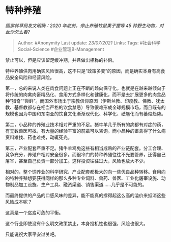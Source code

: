 # 特种养殖
*国家林草局发文明确：2020 年底前，停止养殖竹鼠果子狸等 45 种野生动物，对此你怎么看?*

> Author: #Anonymity
Last update: *23/07/2021* 
Links:
Tags: #社会科学Social-Science #企业管理B-Management

 
禁止可以，但是应该留足缓冲期，并且做出相称的补偿。

特种养殖供肉用确实风险很高，这不只是“政策多变”的原因，而是确实本身有高食品安全风险和经营风险。

第一，总的来说人类在肉食问题上正在不断的趋向保守化。也就是在越来越倾向于将传统的肉禽肉畜精品化、食用方式多样化和健康化，而不是去扩展更多的肉食品种“猎奇”“尝鲜”。而国外市场出于宗教信仰原因（伊斯兰教、印度教、佛教、犹太教、基督教都存在相当严格的饮食禁忌）导致很难形成全球规模市场，而且既有的规模也因为中国和东南亚的饮食文化渐渐现代化、科学化、祛魅化而有萎缩趋势。

第二，小品种的养殖业技术相对严重的不足。猪牛羊几乎所有的病都有对症的药，有无数兽医可找，有大量的经验丰富的前辈可以咨询。而小品种的畜禽得了什么病资料难找、药也难找，动辄死光。

第三，产业配套严重不足。猪牛羊鸡兔这些有相当成熟的产业链配套。分工合理、竞争充分，养殖户相对安全很多。而很冷门的特种养殖往往不光要管养，还得自己屠宰，甚至自己负责一部分加工。这样投资往往过大，风险也放大不少。

相对的，整个饲养业的科学研究、产业配套都极大的向一些优良品种转移。食用向的特种养殖想要获得同样的那么多种专业饲料、兽药、兽医、工业化屠宰设施、动物制品加工设施、生产工具、融资渠道、销售渠道……几乎是不可能的。

而最终提供的产品的口感风味的差异，能不能真的撑得起这么高的溢价来抵消这些风险成本呢？

这真是一个岌岌可危的平衡。

这个行业即使没有什么明文政策禁止，本身投机性也很强，风险也很大。

只能说祝大家平安过关吧。



